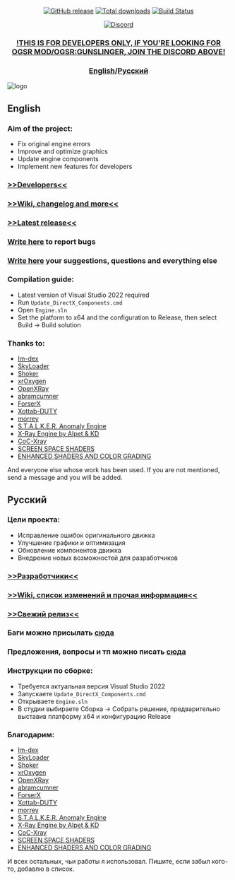 <p align="center">
  <a href="https://github.com/OGSR/OGSR-Engine/releases/latest"><img src="https://img.shields.io/github/release/OGSR/OGSR-Engine.svg?style=flat-square" alt="GitHub release"></a>
  <a href="https://github.com/OGSR/OGSR-Engine/releases/latest"><img src="https://img.shields.io/github/downloads/OGSR/OGSR-Engine/total.svg?style=flat-square" alt="Total downloads"></a>
  <a href="https://github.com/OGSR/OGSR-Engine/actions?query=event:push+workflow:%22Main+Workflow%22"><img src="https://img.shields.io/github/actions/workflow/status/OGSR/OGSR-Engine/push.yml?branch=main&label=build&logo=github&style=flat-square" alt="Build Status"></a>
<p align="center">
  <a href="https://discord.gg/Q6QDxbNcfR"><img src="https://img.shields.io/discord/508530704674455562.svg?style=for-the-badge&label=DISCORD&logo=discord&logoColor=ffffff&color=7389D8&labelColor=6A7EC2)" alt="Discord"></a>

<h3 align="center"> <a href="https://discord.gg/Q6QDxbNcfR"><b>!THIS IS FOR DEVELOPERS ONLY, IF YOU'RE LOOKING FOR OGSR MOD/OGSR:GUNSLINGER, JOIN THE DISCORD ABOVE!</b></a></h3>

<h3 align="center"> <a href="#english"><b>English</b></a>/<a href="#русский"><b>Русский</b></a></h3>

![logo](https://github.com/OGSR/OGSR_Engine_private/assets/16670637/be5782bc-4b4c-4f4d-ad36-503b973f569e)

## English ##

### Aim of the project: ###
* Fix original engine errors
* Improve and optimize graphics
* Update engine components
* Implement new features for developers

### [>>Developers<<](https://github.com/OGSR/OGSR-Engine/graphs/contributors) ###
### [>>Wiki, changelog and more<<](https://github.com/OGSR/OGSR-Engine/wiki) ###
### [>>Latest release<<](https://github.com/OGSR/OGSR-Engine/releases/latest) ###
### [Write here](https://github.com/OGSR/OGSR-Engine/issues) to report bugs ###
### [Write here](https://github.com/OGSR/OGSR-Engine/discussions) your suggestions, questions and everything else ###

### Compilation guide: ###
* Latest version of Visual Studio 2022 required
* Run `Update_DirectX_Components.cmd`
* Open `Engine.sln`
* Set the platform to x64 and the configuration to Release, then select Build -> Build solution
### Thanks to: ###
* [Im-dex](https://github.com/Im-dex)
* [SkyLoader](https://github.com/SkyLoaderr)
* [Shoker](https://github.com/ShokerStlk)
* [xrOxygen](https://github.com/xrOxygen/xray-oxygen)
* [OpenXRay](https://github.com/OpenXRay/xray-16)
* [abramcumner](https://github.com/abramcumner)
* [ForserX](https://github.com/ForserX)
* [Xottab-DUTY](https://github.com/Xottab-DUTY)
* [morrey](https://github.com/morrey)
* [S.T.A.L.K.E.R. Anomaly Engine](https://bitbucket.org/anomalymod/xray-monolith)
* [X-Ray Engine by Alpet & KD](https://github.com/joye-ramone/xray_xp_dev)
* [CoC-Xray](https://github.com/revolucas/CoC-Xray)
* [SCREEN SPACE SHADERS](https://www.moddb.com/mods/stalker-anomaly/addons/screen-space-shaders)
* [ENHANCED SHADERS AND COLOR GRADING](https://www.moddb.com/mods/stalker-anomaly/addons/enhanced-shaders-and-color-grading-for-151)

And everyone else whose work has been used. If you are not mentioned, send a message and you will be added.

## Русский ##

### Цели проекта: ###
* Исправление ошибок оригинального движка
* Улучшение графики и оптимизация
* Обновление компонентов движка
* Внедрение новых возможностей для разработчиков

### [>>Разработчики<<](https://github.com/OGSR/OGSR-Engine/graphs/contributors) ###
### [>>Wiki, cписок изменений и прочая информация<<](https://github.com/OGSR/OGSR-Engine/wiki) ###
### [>>Свежий релиз<<](https://github.com/OGSR/OGSR-Engine/releases/latest) ###
### Баги можно присылать [сюда](https://github.com/OGSR/OGSR-Engine/issues) ###
### Предложения, вопросы и тп можно писать [сюда](https://github.com/OGSR/OGSR-Engine/discussions) ###

### Инструкции по сборке: ###
* Требуется актуальная версия Visual Studio 2022
* Запускаете `Update_DirectX_Components.cmd`
* Открываете `Engine.sln`
* В студии выбираете Сборка -> Собрать решение, предварительно выставив платформу x64 и конфигурацию Release
### Благодарим: ###
* [Im-dex](https://github.com/Im-dex)
* [SkyLoader](https://github.com/SkyLoaderr)
* [Shoker](https://github.com/ShokerStlk)
* [xrOxygen](https://github.com/xrOxygen/xray-oxygen)
* [OpenXRay](https://github.com/OpenXRay/xray-16)
* [abramcumner](https://github.com/abramcumner)
* [ForserX](https://github.com/ForserX)
* [Xottab-DUTY](https://github.com/Xottab-DUTY)
* [morrey](https://github.com/morrey)
* [S.T.A.L.K.E.R. Anomaly Engine](https://bitbucket.org/anomalymod/xray-monolith)
* [X-Ray Engine by Alpet & KD](https://github.com/joye-ramone/xray_xp_dev)
* [CoC-Xray](https://github.com/revolucas/CoC-Xray)
* [SCREEN SPACE SHADERS](https://www.moddb.com/mods/stalker-anomaly/addons/screen-space-shaders)
* [ENHANCED SHADERS AND COLOR GRADING](https://www.moddb.com/mods/stalker-anomaly/addons/enhanced-shaders-and-color-grading-for-151)

И всех остальных, чьи работы я использовал. Пишите, если забыл кого-то, добавлю в список.
